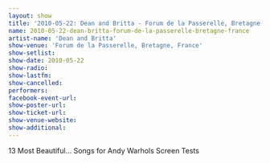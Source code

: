 ```yaml
---
layout: show
title: '2010-05-22: Dean and Britta - Forum de la Passerelle, Bretagne, France'
name: 2010-05-22-dean-britta-forum-de-la-passerelle-bretagne-france
artist-name: 'Dean and Britta'
show-venue: 'Forum de la Passerelle, Bretagne, France'
show-setlist: 
show-date: 2010-05-22
show-radio: 
show-lastfm: 
show-cancelled: 
performers: 
facebook-event-url: 
show-poster-url: 
show-ticket-url: 
show-venue-website: 
show-additional: 
---
```


13 Most Beautiful... Songs for Andy Warhols Screen Tests